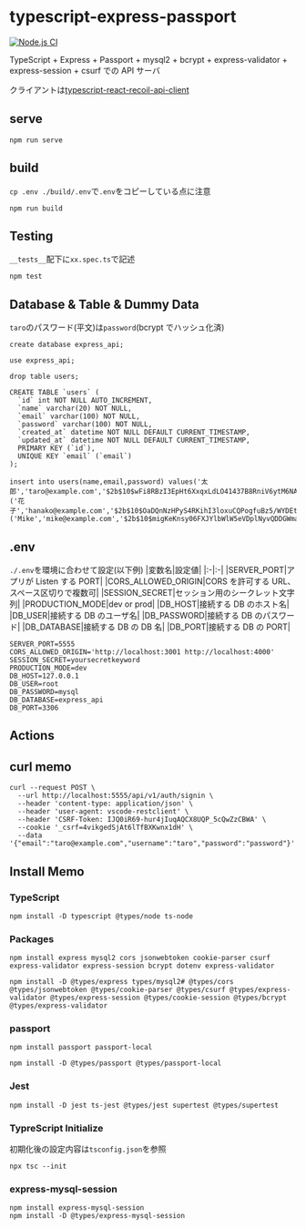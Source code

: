 # typescript-express-passport

[![Node.js CI](https://github.com/hironomiu/typescript-express-api-server/actions/workflows/node.js.yml/badge.svg)](https://github.com/hironomiu/typescript-express-api-server/actions/workflows/node.js.yml)

TypeScript + Express + Passport + mysql2 + bcrypt + express-validator + express-session + csurf での API サーバ

クライアントは[typescript-react-recoil-api-client](https://github.com/hironomiu/typescript-react-recoil-api-client)

## serve

```
npm run serve
```

## build

`cp .env ./build/.env`で`.env`をコピーしている点に注意

```
npm run build
```

## Testing

`__tests__`配下に`xx.spec.ts`で記述

```
npm test
```

## Database & Table & Dummy Data

`taro`のパスワード(平文)は`password`(bcrypt でハッシュ化済)

```
create database express_api;

use express_api;

drop table users;

CREATE TABLE `users` (
  `id` int NOT NULL AUTO_INCREMENT,
  `name` varchar(20) NOT NULL,
  `email` varchar(100) NOT NULL,
  `password` varchar(100) NOT NULL,
  `created_at` datetime NOT NULL DEFAULT CURRENT_TIMESTAMP,
  `updated_at` datetime NOT NULL DEFAULT CURRENT_TIMESTAMP,
  PRIMARY KEY (`id`),
  UNIQUE KEY `email` (`email`)
);

insert into users(name,email,password) values('太郎','taro@example.com','$2b$10$wFi8RBzI3EpHt6XxqxLdLO41437B8RniV6ytM6NAACNPdFbjPj3je'),('花子','hanako@example.com','$2b$10$OaDQnNzHPyS4RKihI3loxuCQPogfuBz5/WYDEtvBpV0B2FTR4l0MW'),('Mike','mike@example.com','$2b$10$migKeKnsy06FXJYlbWlW5eVDplNyvQDDGWmaqSHce88ceT1z3QGwm');

```

## .env

`./.env`を環境に合わせて設定(以下例)
|変数名|設定値|
|:-|:-|
|SERVER_PORT|アプリが Listen する PORT|
|CORS_ALLOWED_ORIGIN|CORS を許可する URL、スペース区切りで複数可|
|SESSION_SECRET|セッション用のシークレット文字列|
|PRODUCTION_MODE|dev or prod|
|DB_HOST|接続する DB のホスト名|
|DB_USER|接続する DB のユーザ名|
|DB_PASSWORD|接続する DB のパスワード|
|DB_DATABASE|接続する DB の DB 名|
|DB_PORT|接続する DB の PORT|

```
SERVER_PORT=5555
CORS_ALLOWED_ORIGIN='http://localhost:3001 http://localhost:4000'
SESSION_SECRET=yoursecretkeyword
PRODUCTION_MODE=dev
DB_HOST=127.0.0.1
DB_USER=root
DB_PASSWORD=mysql
DB_DATABASE=express_api
DB_PORT=3306
```

## Actions

## curl memo

```
curl --request POST \
  --url http://localhost:5555/api/v1/auth/signin \
  --header 'content-type: application/json' \
  --header 'user-agent: vscode-restclient' \
  --header 'CSRF-Token: IJQ0iR69-hur4jIuqAQCX8UQP_5cQwZzCBWA' \
  --cookie '_csrf=4vikgedSjAt6lTfBXKwnx1dH' \
  --data '{"email":"taro@example.com","username":"taro","password":"password"}'
```

## Install Memo

### TypeScript

```
npm install -D typescript @types/node ts-node
```

### Packages

```
npm install express mysql2 cors jsonwebtoken cookie-parser csurf express-validator express-session bcrypt dotenv express-validator

npm install -D @types/express types/mysql2# @types/cors @types/jsonwebtoken @types/cookie-parser @types/csurf @types/express-validator @types/express-session @types/cookie-session @types/bcrypt @types/express-validator
```

### passport

```
npm install passport passport-local

npm install -D @types/passport @types/passport-local
```

### Jest

```
npm install -D jest ts-jest @types/jest supertest @types/supertest
```

### TypreScript Initialize

初期化後の設定内容は`tsconfig.json`を参照

```
npx tsc --init
```

### express-mysql-session

```
npm install express-mysql-session
npm install -D @types/express-mysql-session
```

